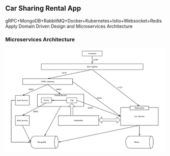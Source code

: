 ## Car Sharing Rental App

gRPC+MongoDB+RabbitMQ+Docker+Kubernetes+Istio+Websocket+Redis
Apply Domain Driven Design and Microservices Architecture





### Microservices Architecture

![architecture1.png](img/architecture1.png)